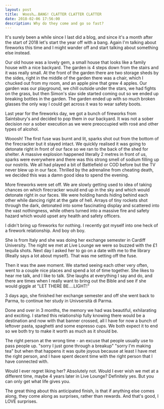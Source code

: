 ```yaml
---
layout: post
title:  Woosh….BANG! CLATTER CLATTER CLATTER
date: 2018-02-06 17:56:00
description: Why do they come and go so fast?
---
```

It's surely been a while since I last did a blog, and since it's a month after the start of 2018 let's start the year off with a bang. Again I'm talking about fireworks this time and I might wander off and start talking about something else instead.

Our old house was a lovely gem, a small house that looks like a family house with a nice backyard. The garden is 4 steps down from the stairs and it was really small. At the front of the garden there are two storage sheds by the sides, right in the middle of the garden there was a chair, which I chucked out from my room, and an apple pine that grew 4 apples. Our garden was our playground, we chill outside under the stars, we had fights on the grass, but then Simon's slav side started coming out so we ended up breaking bottles in the garden. The garden ended up with so much broken glasses the only way I could get across it was to wear safety boots. 

Last year for the fireworks day, we got a bunch of fireworks from Saintsbury's and decided to pop them in our backyard. It was not a sober decision nor a sober execution as we were preoccupied with rosé and other types of alcohol. 

Wooosh! The first fuse was burnt and lit, sparks shot out from the bottom of the firecracker but it stayed intact. We quickly realised it was going to detonate right in front of our face so we ran to the back of the shed for shelter. A massive explosion happened literally 2 metres in front of us, sparks were everywhere and there was this strong smell of sodium filling up our nostrils. We all had played a bit of Battlefield or COD before but the TV never blew up in our face. Thrilled by the adrenaline from cheating death, we decided this was a damn good idea to spend the evening.

More fireworks were set off. We are slowly getting used to idea of taking chances on which firecracker would end up in the sky and which would detonate right in our faces. We were holding hands hiding behind each other while dancing right at the gate of hell. Arrays of tiny rockets shot through the dark, detonated into some fascinating display and scattered into the vast nothingness, while others turned into a massive fire and safety hazard which would upset any health and safety officers. 

I didn't bring up fireworks for nothing. I recently got myself into one heck of a firework relationship. And boy oh boy.

She is from Italy and she was doing her exchange semester in Cardiff University. The night we met at Live Lounge we were so buzzed with the £1 tequila shots. Next day I asked her to go on a date with me to the library (Really says a lot about myself). That was me setting off the fuse.

Then it was the awe moment. We started seeing each other very often, went to a couple nice places and spend a lot of time together. She likes to hear me talk, and I like to talk. She laughs at everything I say and do, and there are times when I really want to bring out the Bible and see if she would giggle at "LET THERE BE….LIGHT!"

3 days ago, she finished her exchange semester and off she went back to Parma, to continue her study in Univsersità di Parma.

Done and over in 3 months, the memory we had was beautiful, exhilarating and exciting. I started this relationship fully knowing there would be a destination and now with that banner crossed, all I have for now a bunch of leftover pasta, spaghetti and some espresso cups. We both expect it to end so we both try to make it worth as much as it should be. 

The right person at the wrong time - an excuse that people usually use to pass people up. "sorry I just gone through a breakup" "sorry I'm making tea" but when that happens it was quite joyous because at least I have met the right person, and I have spent decent time with the right person that I have connected with. 

Would I ever regret liking her? Absolutely not. Would I ever wish we met at a different time, maybe 4 years later in Live Lounge? Definitely yes. But you can only get what life gives you.

The great thing about this anticipated finish, is that if anything else comes along, they come along as surprises, rather than rewards. And that's good, I LOVE surprises. 
